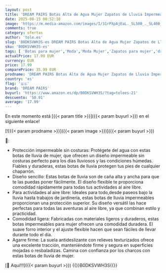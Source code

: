 ```yaml
---
layout: post
title: 'DREAM PAIRS Botas Alta de Agua Mujer Zapatos de Lluvia Impermeable Antideslizante Size 37 Negro DWEMRB2502'
date: 2025-08-15 00:52:18
image: 'https://m.media-amazon.com/images/I/31rPXpAjEaL._SL500_._SL400_.jpg'
comments: true
category: ofertas
author: 'tole.es'
slug: 'B0DKSVWH3S-es DREAM PAIRS Botas Alta de Agua Mujer Zapatos de Lluvia...'
sku: 'B0DKSVWH3S-es'
tags: [ 'Botas para mujer','Moda','Moda Mujer','Zapatos para mujer','dream pairs','zapatos','🇪🇸', ]
actualPrice: 17.99 EUR
currency: EUR
price: 17.99
comparePrice: 35.99 EUR
prodname: 'DREAM PAIRS Botas Alta de Agua Mujer Zapatos de Lluvia Impermeable Antideslizante Size 37 Negro DWEMRB2502'
country: 'es'
flag: '🇪🇸'
brand: 'DREAM PAIRS'
buyurl: 'https://www.amazon.es/dp/B0DKSVWH3S/?tag=tolees-21'
descuento: '50.01'
average: '17.99'
---
```


En este momento está [{{< param title >}}]({{< param buyurl >}}) en el siguiente enlace!

[![{{< param prodname >}}]({{< param image >}})]({{< param buyurl >}})

🔎:

- Protección impermeable sin costuras: Protégete del agua con estas botas de lluvia de mujer, que ofrecen un diseño impermeable sin costuras perfecto para los días lluviosos y las condiciones húmedas. Fiables y duraderas, estas botas de lluvia protegen tus pies de cualquier chaparrón.
- Diseño sencillo: Estas botas de lluvia son de caña alta y ancha para que te las puedas poner fácilmente. El diseño flexible te proporciona comodidad rápidamente para todas tus actividades al aire libre.
- Para actividades al aire libre: Ideales para todo,desde paseos bajo la lluvia hasta trabajos de jardinería, estas botas de lluvia impermeables proporcionan una protección superior. Su diseño versátil las hace perfectas para todas las aventuras al aire libre, ya que combinan estilo y practicidad.
- Comodidad ligera: Fabricadas con materiales ligeros y duraderos, estas botas impermeables para mujer ofrecen una comodidad duradera. El suave forro interior y el ajuste flexible hacen que sean fáciles de llevar durante todo el día.
- Agarre firme: La suela antideslizante con relieves texturizados ofrece una excelente tracción, manteniéndote firme y segura en superficies mojadas o resbaladizas. Camina con confianza por los charcos con estas botas de lluvia de mujer.

[🛒 Aquí!!!]({{< param buyurl >}})
{{<world>}}B0DKSVWH3S{{</world>}}

